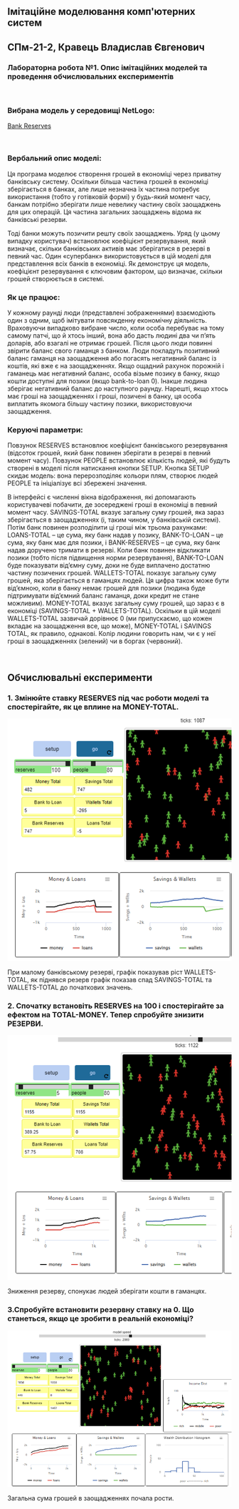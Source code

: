 ## Імітаційне моделювання комп'ютерних систем
## СПм-21-2, **Кравець Владислав Євгенович**
### Лабораторна робота №**1**. Опис імітаційних моделей та проведення обчислювальних експериментів

<br>

### Вибрана модель у середовищі NetLogo:
[Bank Reserves
](http://www.netlogoweb.org/launch#http://www.netlogoweb.org/assets/modelslib/Sample%20Models/Social%20Science/Economics/Unverified/Bank%20Reserves.nlogo)

<br>

### Вербальний опис моделі:
Ця програма моделює створення грошей в економіці через приватну банківську систему. Оскільки більша частина грошей в економіці зберігається в банках, але лише незначна їх частина потребує використання (тобто у готівковій формі) у будь-який момент часу, банкам потрібно зберігати лише невелику частину своїх заощаджень для цих операцій. Ця частина загальних заощаджень відома як банківські резерви.

Тоді банки можуть позичити решту своїх заощаджень. Уряд (у цьому випадку користувач) встановлює коефіцієнт резервування, який визначає, скільки банківських активів має зберігатися в резерві в певний час. Один «супербанк» використовується в цій моделі для представлення всіх банків в економіці. Як демонструє ця модель, коефіцієнт резервування є ключовим фактором, що визначає, скільки грошей створюється в системі.

### Як це працює:
У кожному раунді люди (представлені зображеннями) взаємодіють один з одним, щоб імітувати повсякденну економічну діяльність. Враховуючи випадково вибране число, коли особа перебуває на тому самому патчі, що й хтось інший, вона або дасть людині два чи п’ять доларів, або взагалі не отримає грошей. Після цього люди повинні звірити баланс свого гаманця з банком. Люди покладуть позитивний баланс гаманця на заощадження або погасять негативний баланс із коштів, які вже є на заощадженнях. Якщо ощадний рахунок порожній і гаманець має негативний баланс, особа візьме позику в банку, якщо кошти доступні для позики (якщо bank-to-loan 0). Інакше людина зберігає негативний баланс до наступного раунду. Нарешті, якщо хтось має гроші на заощадженнях і гроші, позичені в банку, ця особа виплатить якомога більшу частину позики, використовуючи заощадження.

### Керуючі параметри:
Повзунок RESERVES встановлює коефіцієнт банківського резервування (відсоток грошей, який банк повинен зберігати в резерві в певний момент часу). Повзунок PEOPLE встановлює кількість людей, які будуть створені в моделі після натискання кнопки SETUP. Кнопка SETUP скидає модель: вона перерозподіляє кольори плям, створює людей PEOPLE та ініціалізує всі збережені значення.

В інтерфейсі є численні вікна відображення, які допомагають користувачеві побачити, де зосереджені гроші в економіці в певний момент часу. SAVINGS-TOTAL вказує загальну суму грошей, яка зараз зберігається в заощадженнях (і, таким чином, у банківській системі). Потім банк повинен розподілити ці гроші між трьома рахунками: LOANS-TOTAL – це сума, яку банк надав у позику, BANK-TO-LOAN – це сума, яку банк має для позики, і BANK-RESERVES – це сума, яку банк надав доручено тримати в резерві. Коли банк повинен відкликати позики (тобто після підвищення норми резервування), BANK-TO-LOAN буде показувати від’ємну суму, доки не буде виплачено достатню частину позичених грошей. WALLETS-TOTAL показує загальну суму грошей, яка зберігається в гаманцях людей. Ця цифра також може бути від’ємною, коли в банку немає грошей для позики (людина буде підтримувати від’ємний баланс гаманця, доки кредит не стане можливим). MONEY-TOTAL вказує загальну суму грошей, що зараз є в економіці (SAVINGS-TOTAL + WALLETS-TOTAL). Оскільки в цій моделі WALLETS-TOTAL зазвичай дорівнює 0 (ми припускаємо, що кожен вкладає на заощадження все, що може), MONEY-TOTAL і SAVINGS TOTAL, як правило, однакові.
Колір людини говорить нам, чи є у неї гроші в заощадженнях (зелений) чи в боргах (червоний).

<br>

## Обчислювальні експерименти

### 1. Змінюйте ставку RESERVES під час роботи моделі та спостерігайте, як це вплине на MONEY-TOTAL.

![скрін1](lb4_1.png)

При малому банківському резерві, графік показував ріст WALLETS-TOTAL, як піднявся резерв графік показав спад SAVINGS-TOTAL та WALLETS-TOTAL до початкових значень.

### 2. Спочатку встановіть RESERVES на 100 і спостерігайте за ефектом на TOTAL-MONEY. Тепер спробуйте знизити РЕЗЕРВИ.

![скрін2](lb4_2.png)

Зниження резерву, спонукає людей зберігати кошти в гаманцях.

### 3.Спробуйте встановити резервну ставку на 0. Що станеться, якщо це зробити в реальній економіці?

![скрін3](lb4_3.png)

Загальна сума грошей в заощадженнях почала рости.


